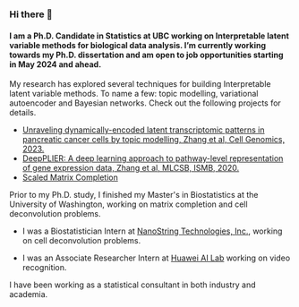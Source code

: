 ### Hi there 👋


#### I am a Ph.D. Candidate in Statistics at UBC working on Interpretable latent variable methods for biological data analysis. I’m currently working towards my Ph.D. dissertation and am open to job opportunities starting in May 2024 and ahead. 

My research has explored several techniques for building Interpretable latent variable methods. To name a few: topic modelling, variational autoencoder and Bayesian networks. Check out the following projects for details.

- [Unraveling dynamically-encoded latent transcriptomic patterns in pancreatic cancer cells by topic modelling, Zhang et al, Cell Genomics, 2023.](https://doi.org/10.1016/j.xgen.2023.100388)
- [DeepPLIER: A deep learning approach to pathway-level representation of gene expression data, Zhang et al, MLCSB, ISMB, 2020.](https://www.youtube.com/watch?v=nBlBFG6gFbM)
- [Scaled Matrix Completion](http://hdl.handle.net/1773/42982.)

Prior to my Ph.D. study, I finished my Master's in Biostatistics at the University of Washington, working on matrix completion and cell deconvolution problems. 

- I was a Biostatistician Intern at [NanoString Technologies, Inc.](https://nanostring.com/), working on cell deconvolution problems. 

- I was an Associate Researcher Intern at [Huawei AI Lab](http://dev3.noahlab.com.hk/) working on video recognition. 

I have been working as a statistical consultant in both industry and academia.


<!--
**thisisyichenzhang/thisisyichenzhang** is a ✨ _special_ ✨ repository because its `README.md` (this file) appears on your GitHub profile.

Here are some ideas to get you started:

- 🔭 I’m currently working on ...
- 🌱 I’m currently learning ...
- 👯 I’m looking to collaborate on ...
- 🤔 I’m looking for help with ...
- 💬 Ask me about ...
- 📫 How to reach me: ...
- 😄 Pronouns: ...
- ⚡ Fun fact: ...
-->
